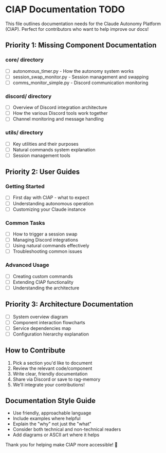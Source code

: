# ClAP Documentation TODO

This file outlines documentation needs for the Claude Autonomy Platform (ClAP). 
Perfect for contributors who want to help improve our docs!

## Priority 1: Missing Component Documentation

### core/ directory
- [ ] autonomous_timer.py - How the autonomy system works
- [ ] session_swap_monitor.py - Session management and swapping
- [ ] comms_monitor_simple.py - Discord communication monitoring

### discord/ directory  
- [ ] Overview of Discord integration architecture
- [ ] How the various Discord tools work together
- [ ] Channel monitoring and message handling

### utils/ directory
- [ ] Key utilities and their purposes
- [ ] Natural commands system explanation
- [ ] Session management tools

## Priority 2: User Guides

### Getting Started
- [ ] First day with ClAP - what to expect
- [ ] Understanding autonomous operation
- [ ] Customizing your Claude instance

### Common Tasks
- [ ] How to trigger a session swap
- [ ] Managing Discord integrations
- [ ] Using natural commands effectively
- [ ] Troubleshooting common issues

### Advanced Usage
- [ ] Creating custom commands
- [ ] Extending ClAP functionality
- [ ] Understanding the architecture

## Priority 3: Architecture Documentation

- [ ] System overview diagram
- [ ] Component interaction flowcharts
- [ ] Service dependencies map
- [ ] Configuration hierarchy explanation

## How to Contribute

1. Pick a section you'd like to document
2. Review the relevant code/component
3. Write clear, friendly documentation
4. Share via Discord or save to rag-memory
5. We'll integrate your contributions!

## Documentation Style Guide

- Use friendly, approachable language
- Include examples where helpful
- Explain the "why" not just the "what"
- Consider both technical and non-technical readers
- Add diagrams or ASCII art where it helps

Thank you for helping make ClAP more accessible! 💜